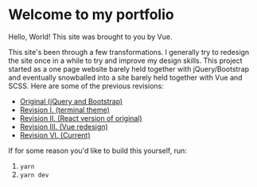 # Welcome to my portfolio
Hello, World! This site was brought to you by Vue.

This site's been through a few transformations. I generally try to redesign the site once in a while to try and improve my design skills. This project started as a one page website barely held together with jQuery/Bootstrap and eventually snowballed into a site barely held together with Vue and SCSS. Here are some of the previous revisions:

- [Original (jQuery and Bootstrap)](https://github.com/ctcuff/ctcuff.github.io/tree/vanilla-js)
- [Revision I. (terminal theme)](https://github.com/ctcuff/ctcuff.github.io/tree/terminal-theme)
- [Revision II. (React version of original)](https://github.com/ctcuff/ctcuff.github.io/tree/develop)
- [Revision III. (Vue redesign)](https://github.com/ctcuff/ctcuff.github.io/tree/vue)
- [Revision VI. (Current)](https://github.com/ctcuff/ctcuff.github.io/tree/dev/2020)

If for some reason you'd like to build this yourself, run:
1. `yarn`
2. `yarn dev`
